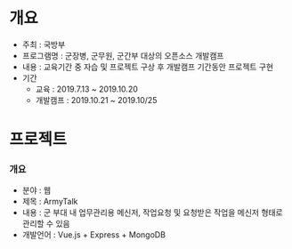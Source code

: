 # 개요
- 주최 : 국방부
- 프로그램명 : 군장병, 군무원, 군간부 대상의 오픈소스 개발캠프
- 내용 : 교육기간 중 자습 및 프로젝트 구상 후 개발캠프 기간동안 프로젝트 구현
- 기간
  - 교육 : 2019.7.13 ~ 2019.10.20
  - 개발캠프 : 2019.10.21 ~ 2019.10/25
  
# 프로젝트 
### 개요
- 분야 : 웹
- 제목 : ArmyTalk
- 내용 : 군 부대 내 업무관리용 메신저, 작업요청 및 요청받은 작업을 메신저 형태로 관리할 수 있음
- 개발언어 : Vue.js + Express + MongoDB
